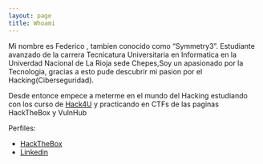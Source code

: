 ```yaml
---
layout: page
title: Whoami
---
```


Mi nombre es Federico , tambien conocido como “Symmetry3”. Estudiante avanzado de la carrera Tecnicatura Universitaria en Informatica en la Univerdad Nacional de La Rioja sede Chepes,Soy un apasionado por la Tecnologia, gracias a esto pude descubrir mi pasion por el Hacking(Ciberseguridad).

Desde entonce empece a meterme en el mundo del Hacking estudiando con los curso de [Hack4U](https://hack4u.io/)  y practicando en CTFs de las paginas HackTheBox y VulnHub

Perfiles:
* [HackTheBox](https://app.hackthebox.com/profile/1771488)
* [Linkedin](https://www.linkedin.com/in/federico-alvarez-diaz-ab96282a3/)

